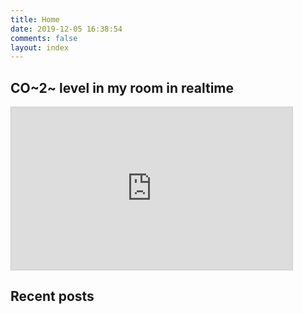 ```yaml
---
title: Home
date: 2019-12-05 16:38:54
comments: false
layout: index
---
```


## CO~2~ level in my room in realtime
<iframe width="450" height="260" style="border: 1px solid #cccccc;" src="https://thingspeak.com/channels/909003/charts/1?bgcolor=%23ffffff&color=%23d62020&days=3&dynamic=true&type=line&yaxismax=2500&yaxismin=0"></iframe>

## Recent posts
